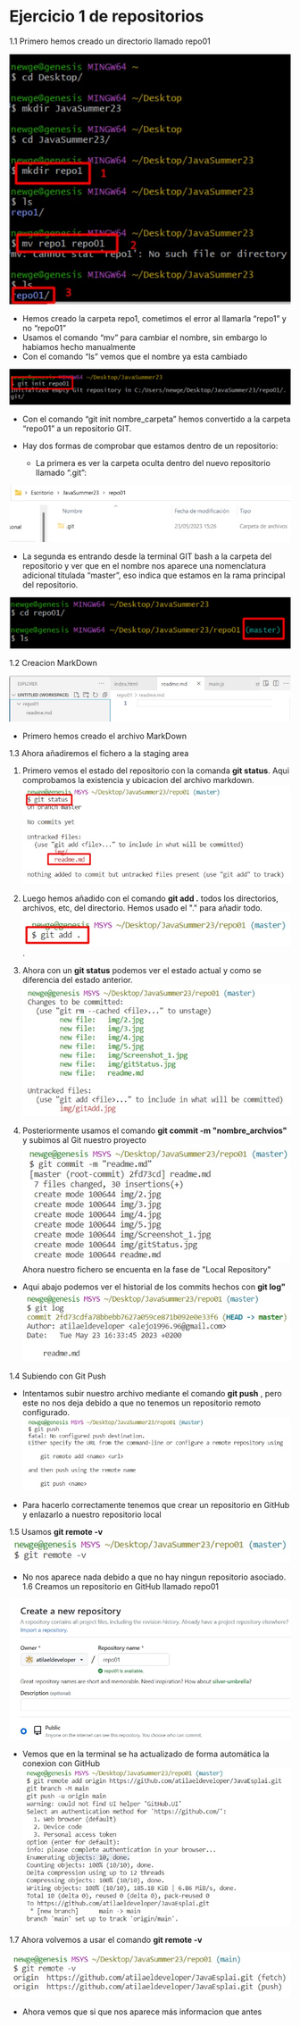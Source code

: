 
# Ejercicio 1 de repositorios  

1.1 Primero hemos creado un directorio llamado repo01 

![Error al cargar la img](./img/Screenshot_1.jpg "Primer paso para trabajar con repositorios")

+ Hemos creado la carpeta repo1, cometimos el error al llamarla “repo1” y no “repo01”  
+ Usamos el comando “mv” para cambiar el nombre, sin embargo lo habiamos hecho manualmente  
+ Con el comando “ls” vemos que el nombre ya esta cambiado

![Error al cargar la img](./img/2.jpg "Segundo paso para trabajar con repositorios")

+ Con el comando “git init nombre_carpeta” hemos convertido a la carpeta “repo01” a un repositorio GIT.

+ Hay dos formas de comprobar que estamos dentro de un repositorio:
  
  + La primera es ver la carpeta oculta dentro del nuevo repositorio llamado “.git”:
  
![Error al cargar la img](./img/3.jpg "Tercer paso para trabajar con repositorios")

+ La segunda es entrando desde la terminal GIT bash a la carpeta del repositorio y ver que en el nombre nos aparece una nomenclatura adicional titulada “master”, eso indica que estamos en la rama principal del repositorio.

![Error al cargar la img](./img/4.jpg "Tercer paso para trabajar con repositorios")

1.2 Creacion MarkDown

![Error al cargar la img](./img/5.jpg "Tercer paso para trabajar con repositorios")

+ Primero hemos creado el archivo MarkDown

1.3 Ahora añadiremos el fichero a la staging area

  1. Primero vemos el estado del repositorio con la comanda **git status**. Aqui comprobamos la existencia y ubicacion del archivo markdown.
![Error al cargar la img](./img/gitStatus.jpg "Tercer paso para trabajar con repositorios")

  2. Luego hemos añadido con el comando **git add .** todos los directorios, archivos, etc, del directorio. Hemos usado el "." para añadir todo.  
   ![Error al cargar la img](./img/gitAdd.jpg "Tercer paso para trabajar con repositorios").

  3. Ahora con un **git status** podemos ver el estado actual y como se diferencia del estado anterior.
   ![Error al cargar la img](./img/git6.jpg "Tercer paso para trabajar con repositorios")
  4. Posteriormente usamos el comando **git commit -m "nombre_archvios"** y subimos al Git nuestro proyecto
![Error al cargar la img](./img/git7.jpg "Tercer paso para trabajar con repositorios")
Ahora nuestro fichero se encuenta en la fase de "Local Repository"

+ Aqui abajo podemos ver el historial de los commits hechos con **git log"**
    ![Error al cargar la img](./img/git8.jpg "Tercer paso para trabajar con repositorios")

1.4 Subiendo con Git Push

+ Intentamos subir nuestro archivo mediante el comando **git push** ,  pero este no nos deja debido a que no tenemos un repositorio remoto configurado.
![Error al cargar la img](./img/gitPush1.jpg "Tercer paso para trabajar con repositorios")

+ Para hacerlo correctamente tenemos que crear un repositorio en GitHub y enlazarlo a nuestro repositorio local

1.5 Usamos **git remote -v**
![Error al cargar la img](./img/gitRemote.jpg "Tercer paso para trabajar con repositorios")

+ No nos aparece nada debido a que no hay ningun repositorio asociado.
1.6 Creamos un repositorio en GitHub llamado repo01

![Error al cargar la img](./img/repoHub.jpg "Tercer paso para trabajar con repositorios")

+ Vemos que en la terminal se ha actualizado de forma automática la conexion con GitHub
![Error al cargar la img](./img/gitRepo1.jpg "Tercer paso para trabajar con repositorios")

1.7 Ahora volvemos a usar el comando **git remote -v**  

![Error al cargar la img](./img/gitRemote2.jpg "Tercer paso para trabajar con repositorios")

+ Ahora vemos que si que nos aparece más informacion que antes